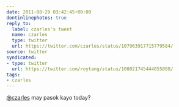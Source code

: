 ```yaml
---
date: 2011-08-29 03:42:45+00:00
dontinlinephotos: true
reply_to:
  label: czarles's tweet
  name: czarles
  type: twitter
  url: https://twitter.com/czarles/status/107963917715779584/
source: twitter
syndicated:
- type: twitter
  url: https://twitter.com/roytang/status/108021745444855808/
tags:
- czarles
---
```


[@czarles](https://twitter.com/czarles/) may pasok kayo today?